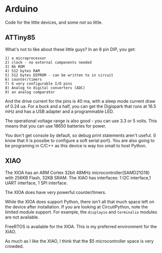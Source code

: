 # Arduino
Code for the little devices, and some not so little.

## ATTiny85

What's not to like about these little guys?  In an 8 pin DIP, you get:

    1) a microprocessor
    2) clock - no external components needed
    3) 8k ROM
    4) 512 bytes RAM
    5) 512 bytes EEPROM - can be written to in circuit
    6) counter/timers
    7) 6 very configurable I/O pins
    8) Analog to digital converters (ADC)
    9) an analog comparator

And the drive current for the pins is 40 ma, with a sleep mode current draw of
0.24 ua.  For a buck and a half, you can get the Digispark that runs at 16.5 mHz
and has a USB adapter and a programmable LED.

The operational voltage range is also good - you can use 3.3 or 5 volts.  This
means that you can use 18650 batteries for power.

You don't get console by default, so debug print statements aren't useful.  (I
know that it is possibe to configure a soft serial port).  You are also going to
be programing in C/C++ as this device is way too small to host Python.

## XIAO

The XIOA has an ARM Cortex 32bit 48MHz microcontroller(SAMD21G18) with 256KB Flash,
32KB SRAM.  The XIAO has interfaces: 1 I2C interface,1 UART interface, 1 SPI interface.

The XIOA does have very powerful counter/timers.

While the XIOA does support Python, there isn't all that much space left on the device
after installation.  If you are looking at CircuitPython, note the limited module
support.  For example, the `displayio` and `terminalio` modules are not available.

FreeRTOS is available for the XIOA.  This is my preferred environment for the XIAO.

As much as I like the XIAO, I think that the $5 microcontroller space is very crowded.

